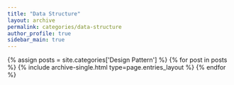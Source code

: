 ```yaml
---
title: "Data Structure"
layout: archive
permalink: categories/data-structure
author_profile: true
sidebar_main: true
---
```


{% assign posts = site.categories['Design Pattern'] %}
{% for post in posts %} {% include archive-single.html type=page.entries_layout %} {% endfor %}
